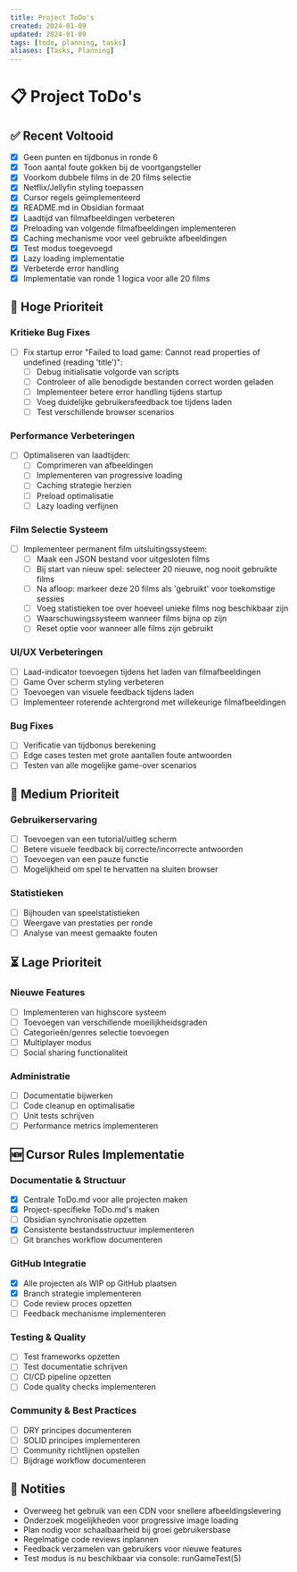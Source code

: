 ```yaml
---
title: Project ToDo's
created: 2024-01-09
updated: 2024-01-09
tags: [todo, planning, tasks]
aliases: [Tasks, Planning]
---
```


# 📋 Project ToDo's

## ✅ Recent Voltooid

- [x] Geen punten en tijdbonus in ronde 6
- [x] Toon aantal foute gokken bij de voortgangsteller
- [x] Voorkom dubbele films in de 20 films selectie
- [x] Netflix/Jellyfin styling toepassen
- [x] Cursor regels geïmplementeerd
- [x] README.md in Obsidian formaat
- [x] Laadtijd van filmafbeeldingen verbeteren
- [x] Preloading van volgende filmafbeeldingen implementeren
- [x] Caching mechanisme voor veel gebruikte afbeeldingen
- [x] Test modus toegevoegd
- [x] Lazy loading implementatie
- [x] Verbeterde error handling
- [x] Implementatie van ronde 1 logica voor alle 20 films

## 🚀 Hoge Prioriteit

### Kritieke Bug Fixes
- [ ] Fix startup error "Failed to load game: Cannot read properties of undefined (reading 'title')":
  - [ ] Debug initialisatie volgorde van scripts
  - [ ] Controleer of alle benodigde bestanden correct worden geladen
  - [ ] Implementeer betere error handling tijdens startup
  - [ ] Voeg duidelijke gebruikersfeedback toe tijdens laden
  - [ ] Test verschillende browser scenarios

### Performance Verbeteringen
- [ ] Optimaliseren van laadtijden:
  - [ ] Comprimeren van afbeeldingen
  - [ ] Implementeren van progressive loading
  - [ ] Caching strategie herzien
  - [ ] Preload optimalisatie
  - [ ] Lazy loading verfijnen

### Film Selectie Systeem
- [ ] Implementeer permanent film uitsluitingssysteem:
  - [ ] Maak een JSON bestand voor uitgesloten films
  - [ ] Bij start van nieuw spel: selecteer 20 nieuwe, nog nooit gebruikte films
  - [ ] Na afloop: markeer deze 20 films als 'gebruikt' voor toekomstige sessies
  - [ ] Voeg statistieken toe over hoeveel unieke films nog beschikbaar zijn
  - [ ] Waarschuwingssysteem wanneer films bijna op zijn
  - [ ] Reset optie voor wanneer alle films zijn gebruikt

### UI/UX Verbeteringen
- [ ] Laad-indicator toevoegen tijdens het laden van filmafbeeldingen
- [ ] Game Over scherm styling verbeteren
- [ ] Toevoegen van visuele feedback tijdens laden
- [ ] Implementeer roterende achtergrond met willekeurige filmafbeeldingen

### Bug Fixes
- [ ] Verificatie van tijdbonus berekening
- [ ] Edge cases testen met grote aantallen foute antwoorden
- [ ] Testen van alle mogelijke game-over scenarios

## 🔄 Medium Prioriteit

### Gebruikerservaring
- [ ] Toevoegen van een tutorial/uitleg scherm
- [ ] Betere visuele feedback bij correcte/incorrecte antwoorden
- [ ] Toevoegen van een pauze functie
- [ ] Mogelijkheid om spel te hervatten na sluiten browser

### Statistieken
- [ ] Bijhouden van speelstatistieken
- [ ] Weergave van prestaties per ronde
- [ ] Analyse van meest gemaakte fouten

## ⏳ Lage Prioriteit

### Nieuwe Features
- [ ] Implementeren van highscore systeem
- [ ] Toevoegen van verschillende moeilijkheidsgraden
- [ ] Categorieën/genres selectie toevoegen
- [ ] Multiplayer modus
- [ ] Social sharing functionaliteit

### Administratie
- [ ] Documentatie bijwerken
- [ ] Code cleanup en optimalisatie
- [ ] Unit tests schrijven
- [ ] Performance metrics implementeren

## 🆕 Cursor Rules Implementatie

### Documentatie & Structuur
- [x] Centrale ToDo.md voor alle projecten maken
- [x] Project-specifieke ToDo.md's maken
- [ ] Obsidian synchronisatie opzetten
- [x] Consistente bestandsstructuur implementeren
- [ ] Git branches workflow documenteren

### GitHub Integratie
- [x] Alle projecten als WIP op GitHub plaatsen
- [x] Branch strategie implementeren
- [ ] Code review proces opzetten
- [ ] Feedback mechanisme implementeren

### Testing & Quality
- [ ] Test frameworks opzetten
- [ ] Test documentatie schrijven
- [ ] CI/CD pipeline opzetten
- [ ] Code quality checks implementeren

### Community & Best Practices
- [ ] DRY principes documenteren
- [ ] SOLID principes implementeren
- [ ] Community richtlijnen opstellen
- [ ] Bijdrage workflow documenteren

## 📝 Notities

- Overweeg het gebruik van een CDN voor snellere afbeeldingslevering
- Onderzoek mogelijkheden voor progressive image loading
- Plan nodig voor schaalbaarheid bij groei gebruikersbase
- Regelmatige code reviews inplannen
- Feedback verzamelen van gebruikers voor nieuwe features
- Test modus is nu beschikbaar via console: runGameTest(5) 